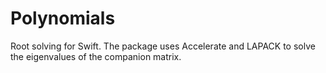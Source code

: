 # Polynomials


Root solving for Swift. The package uses Accelerate and LAPACK to solve the eigenvalues of the companion matrix. 

